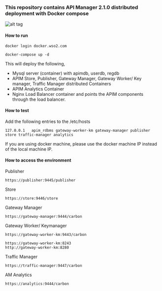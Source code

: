 ### This repository contains API Manager 2.1.0 distributed deployment with Docker compose

![alt tag](https://github.com/wso2/docker-apim/blob/2.1.x/docker-compose/patterns/design/am-2.1.0-pattern-5.jpeg)

#### How to run

```docker login docker.wso2.com ```

```docker-compose up -d```

This will deploy the following,

* Mysql server (container) with apimdb, userdb, regdb
* APIM Store, Publisher, Gateway Manager, Gateway Worker/ Key manager, Traffic Manager distributed Containers
* APIM Analytics Container
* Nginx Load Balancer container and points the APIM components through the load balancer.


#### How to test

Add the following entries to the /etc/hosts
```
127.0.0.1	apim_rdbms gateway-worker-km gateway-manager publisher store traffic-manager analytics
```
If you are using docker machine, please use the docker machine IP instead of the local machine IP.

#### How to access the environment

Publisher
```
https://publisher:9445/publisher
```

Store
```
https://store:9446/store
```

Gateway Manager
```
https://gateway-manager:9444/carbon
```

Gateway Worker/ Keymanager
```
https://gateway-worker-km:9443/carbon

https://gateway-worker-km:8243
http://gateway-worker-km:8280
```

Traffic Manager
```
https://traffic-manager:9447/carbon
```

AM Analytics
```
https://analytics:9444/carbon
```
